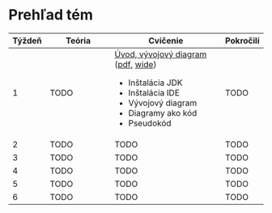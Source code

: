 # Prehľad tém

<table >
<thead>
<tr>
<th>Týždeň</th>
<th>Teória</th>
<th>Cvičenie</th>
<th>Pokročilí</th>
</tr>
</thead>
<tbody >
<tr >
<td width=10%>1</td>
<td width=30%>TODO
</td>
<td width=50%>
<a href="../cvicenie-3/c01-uvod">Úvod, vývojový diagram</a> (<a href="../assets/c01.pdf">pdf</a>, <a href="../assets/c01w.pdf">wide</a>)
<ul>
<li>Inštalácia JDK</li>
<li>Inštalácia IDE</li>
<li>Vývojový diagram</li>
<li>Diagramy ako kód</li>
<li>Pseudokód</li>
</ul>
</td>
<td width=30%>TODO
</td>
</tr>
<tr>
<td width=10%>2</td>
<td width=30%>TODO</td>
<td width=50%>TODO</td>
<td width=30%>TODO</td>
</tr>
<tr>
<td width=10%>3</td>
<td width=30%>TODO</td>
<td width=50%>TODO</td>
<td width=30%>TODO</td>
</tr>
<tr>
<td width=10%>4</td>
<td width=30%>TODO</td>
<td width=50%>TODO</td>
<td width=30%>TODO</td>
</tr>
<tr>
<td width=10%>5</td>
<td width=30%>TODO</td>
<td width=50%>TODO</td>
<td width=30%>TODO</td>
</tr>
<tr>
<td width=10%>6</td>
<td width=30%>TODO</td>
<td width=50%>TODO</td>
<td width=30%>TODO</td>
</tr>
</tbody>
</table>
